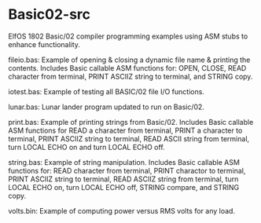 # Basic02-src
ElfOS 1802 Basic/02 compiler programming examples using ASM stubs
to enhance functionality.


fileio.bas:  Example of opening & closing a dynamic file name & printing
the contents. Includes Basic callable ASM functions for: OPEN, CLOSE, 
READ character from terminal, PRINT ASCIIZ string to terminal, and
STRING copy.

iotest.bas:  Example of testing all BASIC/02 file I/O functions.

lunar.bas:  Lunar lander program updated to run on Basic/02.

print.bas:  Example of printing strings from Basic/02. Includes Basic
callable ASM functions for READ a character from terminal, PRINT a
character to terminal, PRINT ASCIIZ string to terminal, READ ASCII
string from terminal, turn LOCAL ECHO on and turn LOCAL ECHO off.


string.bas:  Example of string manipulation. Includes Basic callable ASM 
functions for: READ character from terminal, PRINT charactor to terminal,
PRINT ASCIIZ string to terminal, READ ASCIIZ string from terminal, turn 
LOCAL ECHO on, turn LOCAL ECHO off, STRING compare, and STRING copy.

volts.bin:  Example of computing power versus RMS volts for any load.
